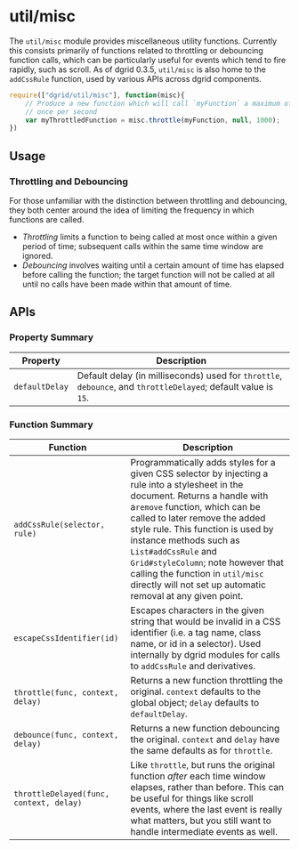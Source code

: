 # util/misc

The `util/misc` module provides miscellaneous utility functions. Currently this
consists primarily of functions related to throttling or debouncing function
calls, which can be particularly useful for events which tend to fire rapidly,
such as scroll.  As of dgrid 0.3.5, `util/misc` is also home to the `addCssRule`
function, used by various APIs across dgrid components.

```js
require(["dgrid/util/misc"], function(misc){
    // Produce a new function which will call `myFunction` a maximum of
    // once per second
    var myThrottledFunction = misc.throttle(myFunction, null, 1000);
})
```

## Usage

### Throttling and Debouncing

For those unfamiliar with the distinction between throttling and debouncing,
they both center around the idea of limiting the frequency in which functions
are called.

* *Throttling* limits a function to being called at most once within a given
  period of time; subsequent calls within the same time window are ignored.
* *Debouncing* involves waiting until a certain amount of time has
  elapsed before calling the function; the target function will not be
  called at all until no calls have been made within that amount of time.

## APIs

### Property Summary

Property | Description
-------- | -----------
`defaultDelay` | Default delay (in milliseconds) used for `throttle`, `debounce`, and `throttleDelayed`; default value is `15`.

### Function Summary

Function | Description
-------- | -----------
`addCssRule(selector, rule)` | Programmatically adds styles for a given CSS selector by injecting a rule into a stylesheet in the document.  Returns a handle with a`remove` function, which can be called to later remove the added style rule.  This function is used by instance methods such as `List#addCssRule` and `Grid#styleColumn`; note however that calling the function in `util/misc` directly will not set up automatic removal at any given point.
`escapeCssIdentifier(id)` | Escapes characters in the given string that would be invalid in a CSS identifier (i.e. a tag name, class name, or id in a selector).  Used internally by dgrid modules for calls to `addCssRule` and derivatives.
`throttle(func, context, delay)` | Returns a new function throttling the original.  `context` defaults to the global object; `delay` defaults to `defaultDelay`.
`debounce(func, context, delay)` | Returns a new function debouncing the original.  `context` and `delay` have the same defaults as for `throttle`.
`throttleDelayed(func, context, delay)` | Like `throttle`, but runs the original function *after* each time window elapses, rather than before.  This can be useful for things like scroll events, where the last event is really what matters, but you still want to handle intermediate events as well.